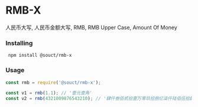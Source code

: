 RMB-X
========

人民币大写, 人民币金额大写, RMB, RMB Upper Case, Amount Of Money

### Installing

```shell
 npm install @souct/rmb-x
```

### Usage

```javascript
const rmb = require('@souct/rmb-x');

const v1 = rmb(1.1); // '壹元壹角'
const v2 = rmb(4321009876543210); // '肆仟叁佰贰拾壹万零玖拾捌亿柒仟陆佰伍拾肆万叁仟贰佰壹拾元整'
```
